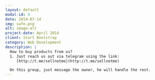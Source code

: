 ```yaml
---
layout: default
modal-id: 5
date: 2014-07-14
img: safe.png
alt: image-alt
project-date: April 2014
client: Start Bootstrap
category: Web Development
description: |
  How to buy products from us?
  1. Just reach us out via telegram using the link:
     [http://t.me/sellnotme](http://t.me/sellnotme)

  On this group, just message the owner, he will handle the rest.
---
```


